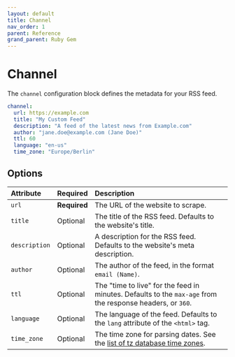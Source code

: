 ```yaml
---
layout: default
title: Channel
nav_order: 1
parent: Reference
grand_parent: Ruby Gem
---
```


# Channel

The `channel` configuration block defines the metadata for your RSS feed.

```yaml
channel:
  url: https://example.com
  title: "My Custom Feed"
  description: "A feed of the latest news from Example.com"
  author: "jane.doe@example.com (Jane Doe)"
  ttl: 60
  language: "en-us"
  time_zone: "Europe/Berlin"
```

## Options

| Attribute     | Required     | Description                                                                                                                              |
| :------------ | :----------- | :--------------------------------------------------------------------------------------------------------------------------------------- |
| `url`         | **Required** | The URL of the website to scrape.                                                                                                        |
| `title`       | Optional     | The title of the RSS feed. Defaults to the website's title.                                                                              |
| `description` | Optional     | A description for the RSS feed. Defaults to the website's meta description.                                                              |
| `author`      | Optional     | The author of the feed, in the format `email (Name)`.                                                                                    |
| `ttl`         | Optional     | The "time to live" for the feed in minutes. Defaults to the `max-age` from the response headers, or `360`.                               |
| `language`    | Optional     | The language of the feed. Defaults to the `lang` attribute of the `<html>` tag.                                                          |
| `time_zone`   | Optional     | The time zone for parsing dates. See the [list of tz database time zones](https://en.wikipedia.org/wiki/List_of_tz_database_time_zones). |
